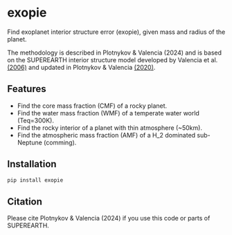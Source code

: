 # exopie
Find exoplanet interior structure error (exopie), given mass and radius of the planet.

The methodology is described in Plotnykov & Valencia (2024) and is based on the SUPEREARTH interior structure model developed by Valencia et al. [(2006)](https://www.sciencedirect.com/science/article/abs/pii/S0019103505004574?via%3Dihub) and 
updated in Plotnykov & Valencia [(2020)](https://academic.oup.com/mnras/article/499/1/932/5899063). 

## Features
* Find the core mass fraction (CMF) of a rocky planet.
* Find the water mass fraction (WMF) of a temperate water world (Teq=300K).
* Find the rocky interior of a planet with thin atmosphere (~50km).
* Find the atmospheric mass fraction (AMF) of a H_2 dominated sub-Neptune (comming).

## Installation

```zsh
pip install exopie
```

## Citation
Please cite Plotnykov & Valencia (2024) if you use this code or parts of SUPEREARTH.
